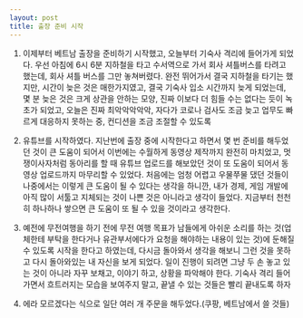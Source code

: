 ```yaml
---
layout: post
title: 출장 준비 시작
---
```


1. 이제부터 베트남 출장을 준비하기 시작했고, 오늘부터 기숙사 격리에 들어가게 되었다. 우선 아침에 6시 6분 지하철을 타고 수서역으로 가서 회사 셔틀버스를 타려고 했는데, 회사 셔틀 버스를 그만 놓쳐버렸다. 완전 뛰어가서 결국 지하철을 타기는 했지만, 시간이 늦은 것은 매한가지였고, 결국 기숙사 입소 시간까지 늦게 되었는데, 몇 분 늦은 것은 크게 상관을 안하는 모양, 진짜 이보다 더 힘들 수는 없다는 듯이 녹초가 되었고, 오늘은 진짜 최악악악악악, 자다가 코로나 검사도 조금 늦고 업무도 빠르게 대응하지 못하는 중, 컨디션을 조금 조절할 수 있도록

2. 유튜브를 시작하였다. 지난번에 출장 중에 시작한다고 하면서 몇 번 준비를 해두었던 것이 큰 도움이 되어서 이번에는 수월하게 동영상 제작까지 완전히 마치었고, 멋쟁이사자처럼 동아리를 할 때 유튜브 업로드를 해보았던 것이 또 도움이 되어서 동영상 업로드까지 마무리할 수 있었다. 처음에는 엄청 어렵고 우물쭈물 댔던 것들이 나중에서는 이렇게 큰 도움이 될 수 있다는 생각을 하니깐, 내가 경제, 게임 개발에 아직 많이 서툴고 지체되는 것이 나쁜 것은 아니라고 생각이 들었다. 지금부터 천천히 하나하나 쌓으면 큰 도움이 또 될 수 있을 것이라고 생각한다.

3. 예전에 무전여행을 하기 전에 무전 여행 목표가 남들에게 아쉬운 소리를 하는 것(업체한테 부탁을 한다거나 유관부서에다가 요청을 해야하는 내용이 있는 것)에 둔해질 수 있도록 시작을 한다고 하였는데, 다시금 돌아와서 생각을 해보니 그런 것을 못하고 다시 돌아와있는 내 자신을 보게 되었다. 일이 진행이 되려면 그냥 두 손 놓고 있는 것이 아니라 자꾸 보채고, 이야기 하고, 상황을 파악해야 한다. 기숙사 격리 들어가면서 흐트러지는 모습을 보여주지 말고, 끝낼 수 있는 것들은 빨리 끝내도록 하자 

4. 에라 모르겠다는 식으로 일단 여러 개 주문을 해두었다.(쿠팡, 베트남에서 쓸 것들)